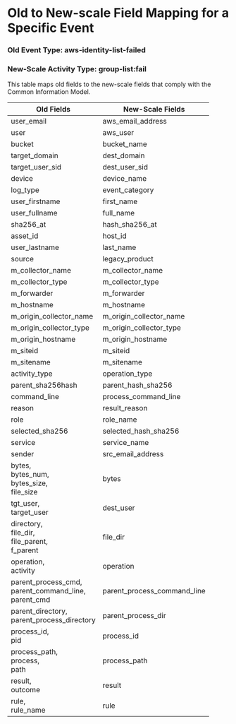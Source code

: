 Old to New-scale Field Mapping for a Specific Event
===================================================

### Old Event Type: aws-identity-list-failed
### New-Scale Activity Type: group-list:fail

This table maps old fields to the new-scale fields that comply with the Common Information Model.

| Old Fields                                                | New-Scale Fields            |
| --------------------------------------------------------- | --------------------------- |
| user_email                                                | aws_email_address           |
| user                                                      | aws_user                    |
| bucket                                                    | bucket_name                 |
| target_domain                                             | dest_domain                 |
| target_user_sid                                           | dest_user_sid               |
| device                                                    | device_name                 |
| log_type                                                  | event_category              |
| user_firstname                                            | first_name                  |
| user_fullname                                             | full_name                   |
| sha256_at                                                 | hash_sha256_at              |
| asset_id                                                  | host_id                     |
| user_lastname                                             | last_name                   |
| source                                                    | legacy_product              |
| m_collector_name                                          | m_collector_name            |
| m_collector_type                                          | m_collector_type            |
| m_forwarder                                               | m_forwarder                 |
| m_hostname                                                | m_hostname                  |
| m_origin_collector_name                                   | m_origin_collector_name     |
| m_origin_collector_type                                   | m_origin_collector_type     |
| m_origin_hostname                                         | m_origin_hostname           |
| m_siteid                                                  | m_siteid                    |
| m_sitename                                                | m_sitename                  |
| activity_type                                             | operation_type              |
| parent_sha256hash                                         | parent_hash_sha256          |
| command_line                                              | process_command_line        |
| reason                                                    | result_reason               |
| role                                                      | role_name                   |
| selected_sha256                                           | selected_hash_sha256        |
| service                                                   | service_name                |
| sender                                                    | src_email_address           |
| bytes,<br>bytes_num,<br>bytes_size,<br>file_size          | bytes                       |
| tgt_user,<br>target_user                                  | dest_user                   |
| directory,<br>file_dir,<br>file_parent,<br>f_parent       | file_dir                    |
| operation,<br>activity                                    | operation                   |
| parent_process_cmd,<br>parent_command_line,<br>parent_cmd | parent_process_command_line |
| parent_directory,<br>parent_process_directory             | parent_process_dir          |
| process_id,<br>pid                                        | process_id                  |
| process_path,<br>process,<br>path                         | process_path                |
| result,<br>outcome                                        | result                      |
| rule,<br>rule_name                                        | rule                        |